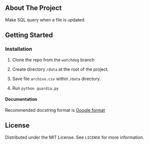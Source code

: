 ## About The Project

Make SQL query when a file is updated.


<!-- GETTING STARTED -->
## Getting Started


### Installation


1. Clone the repo from the `watchdog` branch

2. Create directory `/data` at the root of the project.

3. Save file `archivo.csv` within `/data` directory.

4. Run `python guardia.py`


#### Documentation
Recommended docstring format is [Google format](https://google.github.io/styleguide/pyguide.html#381-docstrings)



<!-- LICENSE -->
## License

Distributed under the MIT License. See `LICENSE` for more information.